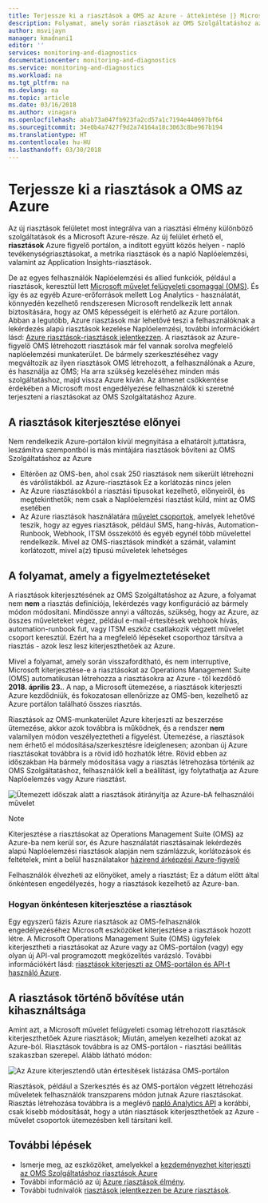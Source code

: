 ```yaml
---
title: Terjessze ki a riasztások a OMS az Azure - áttekintése |} Microsoft Docs
description: Folyamat, amely során riasztások az OMS Szolgáltatáshoz az Azure riasztások, részletek körül közös ügyfél szempontok áttekintése.
author: msvijayn
manager: kmadnani1
editor: ''
services: monitoring-and-diagnostics
documentationcenter: monitoring-and-diagnostics
ms.service: monitoring-and-diagnostics
ms.workload: na
ms.tgt_pltfrm: na
ms.devlang: na
ms.topic: article
ms.date: 03/16/2018
ms.author: vinagara
ms.openlocfilehash: abab73a047fb923fa2cd57a1c7194e440697bf64
ms.sourcegitcommit: 34e0b4a7427f9d2a74164a18c3063c8be967b194
ms.translationtype: HT
ms.contentlocale: hu-HU
ms.lasthandoff: 03/30/2018
---
```

# <a name="extend-alerts-from-oms-into-azure"></a>Terjessze ki a riasztások a OMS az Azure
Az új riasztások felületet most integrálva van a riasztási élmény különböző szolgáltatások és a Microsoft Azure-része. Az új felület érhető el, **riasztások** Azure figyelő portálon, a indított együtt közös helyen - napló tevékenységriasztásokat, a metrika riasztások és a napló Naplóelemzési, valamint az Application Insights-riasztások. 

De az egyes felhasználók Naplóelemzési és allied funkciók, például a riasztások, keresztül lett [Microsoft művelet felügyeleti csomaggal (OMS)](../operations-management-suite/operations-management-suite-overview.md). És így és az egyéb Azure-erőforrások mellett Log Analytics - használatát, könnyedén kezelhető rendszeresen Microsoft rendelkezik lett annak biztosítására, hogy az OMS képességeit is elérhető az Azure portálon. Abban a legutóbb, Azure riasztások már lehetővé teszi a felhasználóknak a lekérdezés alapú riasztások kezelése Naplóelemzési, további információkért lásd: [Azure riasztások-riasztások jelentkezzen](monitor-alerts-unified-log.md). A riasztások az Azure-figyelő OMS létrehozott riasztások már fel vannak sorolva megfelelő naplóelemzési munkaterület. De bármely szerkesztéséhez vagy megváltozik az ilyen riasztások OMS létrehozott, a felhasználónak a Azure, és használja az OMS; Ha arra szükség kezeléséhez minden más szolgáltatáshoz, majd vissza Azure kíván. Az átmenet csökkentése érdekében a Microsoft most engedélyezése felhasználók ki szeretné terjeszteni a riasztásokat az OMS Szolgáltatáshoz Azure.

## <a name="benefits-of-extending-your-alerts"></a>A riasztások kiterjesztése előnyei
Nem rendelkezik Azure-portálon kívül megnyitása a elhatárolt juttatásra, leszámítva szempontból is más mintájára riasztások bővíteni az OMS Szolgáltatáshoz az Azure

- Eltérően az OMS-ben, ahol csak 250 riasztások nem sikerült létrehozni és várólistákból. az Azure-riasztások Ez a korlátozás nincs jelen
- Az Azure riasztásokból a riasztási típusokat kezelhető, előnyeiről, és megtekinthetők; nem csak a Naplóelemzési riasztást küld, mint az OMS esetében
- Az Azure riasztások használatára [művelet csoportok](monitoring-action-groups.md), amelyek lehetővé teszik, hogy az egyes riasztások, például SMS, hang-hívás, Automation-Runbook, Webhook, ITSM összekötő és egyéb egynél több művelettel rendelkezik. Mivel az OMS-riasztások mindkét a számát, valamint korlátozott, mivel a(z) típusú műveletek lehetséges

## <a name="process-of-extending-your-alerts"></a>A folyamat, amely a figyelmeztetéseket
A riasztások kiterjesztésének az OMS Szolgáltatáshoz az Azure, a folyamat nem **nem** a riasztás definíciója, lekérdezés vagy konfiguráció az bármely módon módosítani. Mindössze annyi a változás, szükség, hogy az Azure, az összes műveleteket végez, például e-mail-értesítések webhook hívás, automation-runbook fut, vagy ITSM eszköz csatlakozik végzett művelet csoport keresztül. Ezért ha a megfelelő lépéseket csoporthoz társítva a riasztás - azok lesz lesz kiterjeszthetőek az Azure.

Mivel a folyamat, amely során visszafordítható, és nem interruptive, Microsoft kiterjesztése-e a riasztásokat az Operations Management Suite (OMS) automatikusan létrehozza a riasztásokra az Azure - től kezdődő **2018. április 23.**. A nap, a Microsoft ütemezése, a riasztások kiterjeszti Azure kezdődniük, és fokozatosan ellenőrizze az OMS-ben, kezelhető az Azure portálon található összes riasztás. 

Riasztások az OMS-munkaterület Azure kiterjeszti az beszerzése ütemezése, akkor azok továbbra is működnek, és a rendszer **nem** valamilyen módon veszélyeztetheti a figyelést. Ütemezése, a riasztások nem érhető el módosítása/szerkesztésre ideiglenesen; azonban új Azure riasztásokat továbbra is a rövid idő hozhatók létre. Rövid ebben az időszakban Ha bármely módosítása vagy a riasztás létrehozása történik az OMS Szolgáltatáshoz, felhasználók kell a beállítást, így folytathatja az Azure Naplóelemzés vagy Azure riasztást.

 ![Ütemezett időszak alatt a riasztások átirányítja az Azure-bA felhasználói művelet](./media/monitor-alerts-extend/ScheduledDirection.png)

> [!NOTE]
> Kiterjesztése a riasztásokat az Operations Management Suite (OMS) az Azure-ba nem kerül sor, és Azure használatát riasztásainak lekérdezés alapú Naplóelemzési riasztások alapján nem számlázzuk, korlátozások és feltételek, mint a belül használatakor [házirend árképzési Azure-figyelő](https://azure.microsoft.com/en-us/pricing/details/monitor/)  

Felhasználók élvezheti az előnyöket, amely a riasztást; Ez a dátum előtt által önkéntesen engedélyezés, hogy a riasztások kezelhető az Azure-ban.

### <a name="how-to-voluntarily-extending-your-alerts"></a>Hogyan önkéntesen kiterjesztése a riasztások
Egy egyszerű fázis Azure riasztások az OMS-felhasználók engedélyezéséhez Microsoft eszközöket kiterjesztése a riasztások hozott létre. A Microsoft Operations Management Suite (OMS) ügyfelek kiterjesztheti a riasztásokat az Azure vagy az OMS-portálon (vagy) egy olyan új API-val programozott megközelítés varázsló. További információkért lásd: [riasztások kiterjeszti az OMS-portálon és API-t használó Azure](monitoring-alerts-extend-tool.md).


## <a name="usage-after-extending-your-alerts"></a>A riasztások történő bővítése után kihasználtsága
Amint azt, a Microsoft művelet felügyeleti csomag létrehozott riasztások kiterjeszthetőek Azure riasztások; Miután, amelyen kezelheti azokat az Azure-ból. Riasztások továbbra is az OMS-portálon - riasztási beállítás szakaszban szerepel. Alább látható módon:

 ![Az Azure kiterjesztendő után értesítések listázása OMS-portálon](./media/monitor-alerts-extend/PostExtendList.png)

Riasztások, például a Szerkesztés és az OMS-portálon végzett létrehozási műveletek felhasználók transzparens módon jutnak Azure riasztásokat. Riasztás létrehozása továbbra is a meglévő [napló Analytics API](../log-analytics/log-analytics-api-alerts.md) a korábbi, csak kisebb módosítását, hogy a után riasztások kiterjeszthetőek az Azure - művelet csoportok ütemezésben kell társítani kell.

## <a name="next-steps"></a>További lépések

* Ismerje meg, az eszközöket, amelyekkel a [kezdeményezhet kiterjeszti az OMS Szolgáltatáshoz riasztások Azure](monitoring-alerts-extend-tool.md)
* További információ az új [Azure riasztások élmény](monitoring-overview-unified-alerts.md).
* További tudnivalók [riasztások jelentkezzen be Azure riasztások](monitor-alerts-unified-log.md).
